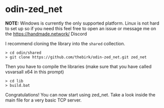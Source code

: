 odin-zed_net
==

**NOTE:** Windows is currently the only supported platform. Linux is not hard to set up so if you need this feel free to open an issue or message me on the https://handmade.network/ Discord

I recommend cloning the library into the `shared` collection.
```
> cd odin/shared
> git clone https://github.com/thebirk/odin-zed_net.git zed_net
```

Then you have to compile the libraries (make sure that you have called vsvarsall x64 in this prompt)
```
> cd lib
> build.bat
```

Congratulations! You can now start using zed_net. Take a look inside the main file for a very basic TCP server.
